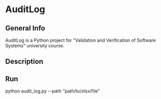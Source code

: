 # AuditLog

## General Info
AuditLog is a Python project for "Validation and Verification of Software Systems" university course.

## Description


## Run
python audit_log.py --path "path/to/xlsx/file"